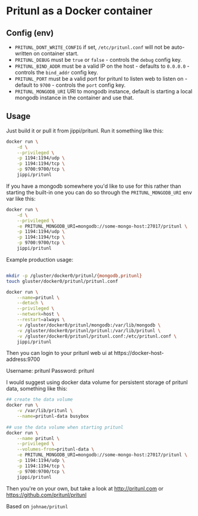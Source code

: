 # Pritunl as a Docker container

## Config (env)

- `PRITUNL_DONT_WRITE_CONFIG` if set, `/etc/pritunl.conf` will not be auto-written on container start.
- `PRITUNL_DEBUG` must be `true` or `false` - controls the `debug` config key.
- `PRITUNL_BIND_ADDR` must be a valid IP on the host - defaults to `0.0.0.0` - controls the `bind_addr` config key.
- `PRITUNL_PORT` must be a valid port for pritunl to listen web to listen on - default to `9700` - controls the `port` config key.
- `PRITUNL_MONGODB_URI` URI to mongodb instance, default is starting a local mongodb instance in the container and use that.

## Usage

Just build it or pull it from jippi/pritunl. Run it something like this:

```sh
docker run \
    -d \
    --privileged \
    -p 1194:1194/udp \
    -p 1194:1194/tcp \
    -p 9700:9700/tcp \
    jippi/pritunl
```

If you have a mongodb somewhere you'd like to use for this rather than starting the built-in one you can
do so through the `PRITUNL_MONGODB_URI` env var like this:

```sh
docker run \
    -d \
    --privileged \
    -e PRITUNL_MONGODB_URI=mongodb://some-mongo-host:27017/pritunl \
    -p 1194:1194/udp \
    -p 1194:1194/tcp \
    -p 9700:9700/tcp \
    jippi/pritunl
```

Example production usage:

```sh

mkdir -p /gluster/docker0/pritunl/{mongodb,pritunl}
touch gluster/docker0/pritunl/pritunl.conf

docker run \
    --name=pritunl \
    --detach \
    --privileged \
    --network=host \
    --restart=always \
    -v /gluster/docker0/pritunl/mongodb:/var/lib/mongodb \
    -v /gluster/docker0/pritunl/pritunl:/var/lib/pritunl \
    -v /gluster/docker0/pritunl/pritunl.conf:/etc/pritunl.conf \
    jippi/pritunl
```
    
Then you can login to your pritunl web ui at https://docker-host-address:9700

Username: pritunl Password: pritunl

I would suggest using docker data volume for persistent storage of pritunl data, something like this:

```sh
## create the data volume
docker run \
    -v /var/lib/pritunl \
    --name=pritunl-data busybox
    
## use the data volume when starting pritunl
docker run \
    --name pritunl \
    --privileged \
    --volumes-from=pritunl-data \
    -e PRITUNL_MONGODB_URI=mongodb://some-mongo-host:27017/pritunl \
    -p 1194:1194/udp \
    -p 1194:1194/tcp \
    -p 9700:9700/tcp \
    jippi/pritunl
```

Then you're on your own, but take a look at http://pritunl.com or https://github.com/pritunl/pritunl

Based on `johnae/pritunl`
